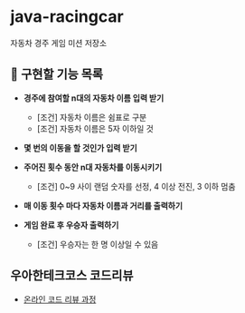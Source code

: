# java-racingcar
자동차 경주 게임 미션 저장소

## 👑 구현할 기능 목록
- __경주에 참여할 n대의 자동차 이름 입력 받기__
    - [조건] 자동차 이름은 쉼표로 구분
    - [조건] 자동차 이름은 5자 이하일 것

- __몇 번의 이동을 할 것인가 입력 받기__

- __주어진 횟수 동안 n대 자동차를 이동시키기__
    - [조건] 0~9 사이 랜덤 숫자를 선정, 4 이상 전진, 3 이하 멈춤

- __매 이동 횟수 마다 자동차 이름과 거리를 출력하기__

- __게임 완료 후 우승자 출력하기__
    - [조건] 우승자는 한 명 이상일 수 있음

## 우아한테크코스 코드리뷰
* [온라인 코드 리뷰 과정](https://github.com/woowacourse/woowacourse-docs/blob/master/maincourse/README.md)